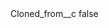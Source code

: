 <?xml version="1.0" encoding="UTF-8"?>
<CustomMetadata xmlns="http://soap.sforce.com/2006/04/metadata">
    <label>Cloned_from__c</label>
    <protected>false</protected>
</CustomMetadata>
